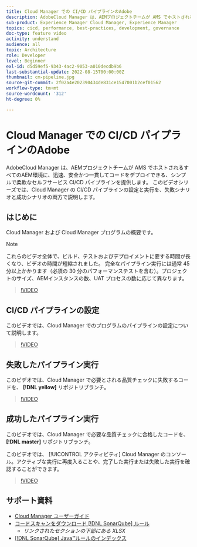 ```yaml
---
title: Cloud Manager での CI/CD パイプラインのAdobe
description: AdobeCloud Manager は、AEMプロジェクトチームが AMS でホストされるすべてのAEM環境に、迅速、安全かつ一貫してコードをデプロイできる、シンプルで柔軟なセルフサービス CI/CD パイプラインを提供します。 このビデオシリーズでは、Cloud Manager の CI/CD パイプラインの設定と実行を、失敗シナリオと成功シナリオの両方で説明します。
sub-product: Experience Manager Cloud Manager, Experience Manager
topics: cicd, performance, best-practices, development, governance
doc-type: feature video
activity: understand
audience: all
topic: Architecture
role: Developer
level: Beginner
exl-id: d5d59ef5-9343-4ac2-9053-a010decdb9b6
last-substantial-update: 2022-08-15T00:00:00Z
thumbnail: cm-pipeline.jpg
source-git-commit: 2f02a4e202390434de831ce1547001b2cef01562
workflow-type: tm+mt
source-wordcount: '312'
ht-degree: 0%

---
```


# Cloud Manager での CI/CD パイプラインのAdobe

AdobeCloud Manager は、AEMプロジェクトチームが AMS でホストされるすべてのAEM環境に、迅速、安全かつ一貫してコードをデプロイできる、シンプルで柔軟なセルフサービス CI/CD パイプラインを提供します。 このビデオシリーズでは、Cloud Manager の CI/CD パイプラインの設定と実行を、失敗シナリオと成功シナリオの両方で説明します。

## はじめに

Cloud Manager および Cloud Manager プログラムの概要です。

>[!NOTE]
>
>これらのビデオ全体で、ビルド、テストおよびデプロイメントに要する時間が長くなり、ビデオの時間が短縮されました。 完全なパイプライン実行には通常 45 分以上かかります（必須の 30 分のパフォーマンステストを含む）。プロジェクトのサイズ、AEMインスタンスの数、UAT プロセスの数に応じて異なります。

>[!VIDEO](https://video.tv.adobe.com/v/23082/?quality=12&learn=on)

## CI/CD パイプラインの設定

このビデオでは、Cloud Manager でのプログラムのパイプラインの設定について説明します。

>[!VIDEO](https://video.tv.adobe.com/v/23083/?quality=12&learn=on)

## 失敗したパイプライン実行

このビデオでは、Cloud Manager で必要とされる品質チェックに失敗するコードを、 **[!DNL yellow]** リポジトリブランチ。

>[!VIDEO](https://video.tv.adobe.com/v/23084/?quality=12&learn=on)

## 成功したパイプライン実行

このビデオでは、Cloud Manager で必要な品質チェックに合格したコードを、 **[!DNL master]** リポジトリブランチ。

このビデオでは、 [!UICONTROL アクティビティ] Cloud Manager のコンソール。アクティブな実行に再度入ることや、完了した実行または失敗した実行を確認することができます。

>[!VIDEO](https://video.tv.adobe.com/v/23085/?quality=12&learn=on)

## サポート資料

* [Cloud Manager ユーザーガイド](https://experienceleague.adobe.com/docs/experience-manager-cloud-manager/content/introduction.html)
* [コードスキャンをダウンロード [!DNL SonarQube] ルール](https://experienceleague.adobe.com/docs/experience-manager-cloud-manager/content/using/code-quality-testing.html)
   * *リンクされたセクションの下部にある XLSX*
* [[!DNL SonarQube] Java™ルールのインデックス](https://rules.sonarsource.com/java/)
